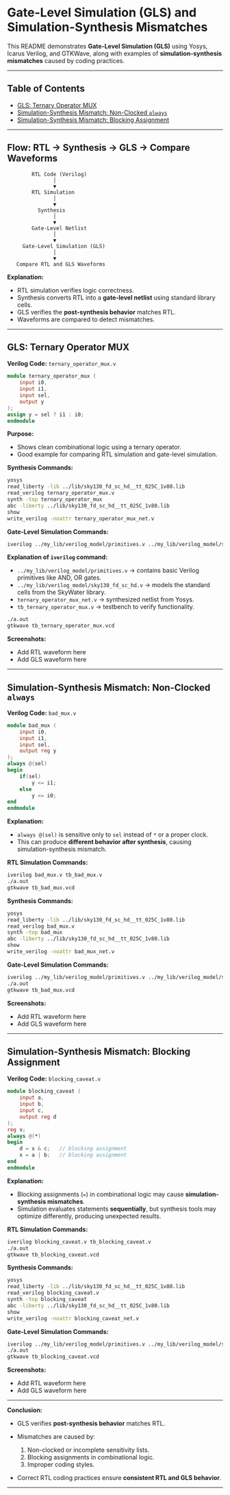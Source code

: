 

# Gate-Level Simulation (GLS) and Simulation-Synthesis Mismatches

This README demonstrates **Gate-Level Simulation (GLS)** using Yosys, Icarus Verilog, and GTKWave, along with examples of **simulation-synthesis mismatches** caused by coding practices.

---

## Table of Contents

* [GLS: Ternary Operator MUX](#gls-ternary-operator-mux)
* [Simulation-Synthesis Mismatch: Non-Clocked `always`](#simulation-synthesis-mismatch-non-clocked-always)
* [Simulation-Synthesis Mismatch: Blocking Assignment](#simulation-synthesis-mismatch-blocking-assignment)

---

## Flow: RTL → Synthesis → GLS → Compare Waveforms

```text
        RTL Code (Verilog)
               │
               ▼
        RTL Simulation
               │
               ▼
          Synthesis
               │
               ▼
        Gate-Level Netlist
               │
               ▼
     Gate-Level Simulation (GLS)
               │
               ▼
   Compare RTL and GLS Waveforms
```

**Explanation:**

* RTL simulation verifies logic correctness.
* Synthesis converts RTL into a **gate-level netlist** using standard library cells.
* GLS verifies the **post-synthesis behavior** matches RTL.
* Waveforms are compared to detect mismatches.

---

## GLS: Ternary Operator MUX

**Verilog Code:** `ternary_operator_mux.v`

```verilog
module ternary_operator_mux (
    input i0, 
    input i1, 
    input sel, 
    output y
);
assign y = sel ? i1 : i0;
endmodule
```

**Purpose:**

* Shows clean combinational logic using a ternary operator.
* Good example for comparing RTL simulation and gate-level simulation.

**Synthesis Commands:**

```bash
yosys
read_liberty -lib ../lib/sky130_fd_sc_hd__tt_025C_1v80.lib
read_verilog ternary_operator_mux.v
synth -top ternary_operator_mux
abc -liberty ../lib/sky130_fd_sc_hd__tt_025C_1v80.lib
show
write_verilog -noattr ternary_operator_mux_net.v
```

**Gate-Level Simulation Commands:**

```bash
iverilog ../my_lib/verilog_model/primitives.v ../my_lib/verilog_model/sky130_fd_sc_hd.v ternary_operator_mux_net.v tb_ternary_operator_mux.v
```

**Explanation of `iverilog` command:**

* `../my_lib/verilog_model/primitives.v` → contains basic Verilog primitives like AND, OR gates.
* `../my_lib/verilog_model/sky130_fd_sc_hd.v` → models the standard cells from the SkyWater library.
* `ternary_operator_mux_net.v` → synthesized netlist from Yosys.
* `tb_ternary_operator_mux.v` → testbench to verify functionality.

```bash
./a.out
gtkwave tb_ternary_operator_mux.vcd
```

**Screenshots:**

* Add RTL waveform here
* Add GLS waveform here

---

## Simulation-Synthesis Mismatch: Non-Clocked `always`

**Verilog Code:** `bad_mux.v`

```verilog
module bad_mux (
    input i0, 
    input i1, 
    input sel, 
    output reg y
);
always @(sel)
begin
    if(sel)
        y <= i1;
    else 
        y <= i0;
end
endmodule
```

**Explanation:**

* `always @(sel)` is sensitive only to `sel` instead of `*` or a proper clock.
* This can produce **different behavior after synthesis**, causing simulation-synthesis mismatch.

**RTL Simulation Commands:**

```bash
iverilog bad_mux.v tb_bad_mux.v
./a.out
gtkwave tb_bad_mux.vcd
```

**Synthesis Commands:**

```bash
yosys
read_liberty -lib ../lib/sky130_fd_sc_hd__tt_025C_1v80.lib
read_verilog bad_mux.v
synth -top bad_mux
abc -liberty ../lib/sky130_fd_sc_hd__tt_025C_1v80.lib
show
write_verilog -noattr bad_mux_net.v
```

**Gate-Level Simulation Commands:**

```bash
iverilog ../my_lib/verilog_model/primitives.v ../my_lib/verilog_model/sky130_fd_sc_hd.v bad_mux_net.v tb_bad_mux.v
./a.out
gtkwave tb_bad_mux.vcd
```

**Screenshots:**

* Add RTL waveform here
* Add GLS waveform here

---

## Simulation-Synthesis Mismatch: Blocking Assignment

**Verilog Code:** `blocking_caveat.v`

```verilog
module blocking_caveat (
    input a, 
    input b, 
    input c, 
    output reg d
);
reg x;
always @(*)
begin
    d = x & c;   // blocking assignment
    x = a | b;   // blocking assignment
end
endmodule
```

**Explanation:**

* Blocking assignments (`=`) in combinational logic may cause **simulation-synthesis mismatches**.
* Simulation evaluates statements **sequentially**, but synthesis tools may optimize differently, producing unexpected results.

**RTL Simulation Commands:**

```bash
iverilog blocking_caveat.v tb_blocking_caveat.v
./a.out
gtkwave tb_blocking_caveat.vcd
```

**Synthesis Commands:**

```bash
yosys
read_liberty -lib ../lib/sky130_fd_sc_hd__tt_025C_1v80.lib
read_verilog blocking_caveat.v
synth -top blocking_caveat
abc -liberty ../lib/sky130_fd_sc_hd__tt_025C_1v80.lib
show
write_verilog -noattr blocking_caveat_net.v
```

**Gate-Level Simulation Commands:**

```bash
iverilog ../my_lib/verilog_model/primitives.v ../my_lib/verilog_model/sky130_fd_sc_hd.v blocking_caveat_net.v tb_blocking_caveat.v
./a.out
gtkwave tb_blocking_caveat.vcd
```

**Screenshots:**

* Add RTL waveform here
* Add GLS waveform here

---

**Conclusion:**

* GLS verifies **post-synthesis behavior** matches RTL.
* Mismatches are caused by:

  1. Non-clocked or incomplete sensitivity lists.
  2. Blocking assignments in combinational logic.
  3. Improper coding styles.
* Correct RTL coding practices ensure **consistent RTL and GLS behavior**.

---
